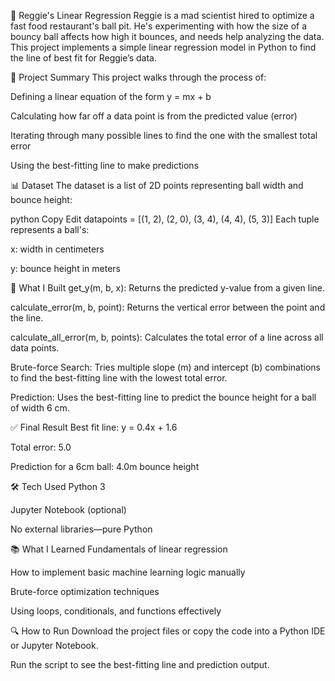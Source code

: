 🧪 Reggie's Linear Regression
Reggie is a mad scientist hired to optimize a fast food restaurant's ball pit. He's experimenting with how the size of a bouncy ball affects how high it bounces, and needs help analyzing the data. This project implements a simple linear regression model in Python to find the line of best fit for Reggie’s data.

📌 Project Summary
This project walks through the process of:

Defining a linear equation of the form y = mx + b

Calculating how far off a data point is from the predicted value (error)

Iterating through many possible lines to find the one with the smallest total error

Using the best-fitting line to make predictions

📊 Dataset
The dataset is a list of 2D points representing ball width and bounce height:

python
Copy
Edit
datapoints = [(1, 2), (2, 0), (3, 4), (4, 4), (5, 3)]
Each tuple represents a ball's:

x: width in centimeters

y: bounce height in meters

🚀 What I Built
get_y(m, b, x): Returns the predicted y-value from a given line.

calculate_error(m, b, point): Returns the vertical error between the point and the line.

calculate_all_error(m, b, points): Calculates the total error of a line across all data points.

Brute-force Search: Tries multiple slope (m) and intercept (b) combinations to find the best-fitting line with the lowest total error.

Prediction: Uses the best-fitting line to predict the bounce height for a ball of width 6 cm.

✅ Final Result
Best fit line: y = 0.4x + 1.6

Total error: 5.0

Prediction for a 6cm ball: 4.0m bounce height

🛠️ Tech Used
Python 3

Jupyter Notebook (optional)

No external libraries—pure Python

📚 What I Learned
Fundamentals of linear regression

How to implement basic machine learning logic manually

Brute-force optimization techniques

Using loops, conditionals, and functions effectively

🔍 How to Run
Download the project files or copy the code into a Python IDE or Jupyter Notebook.

Run the script to see the best-fitting line and prediction output.


